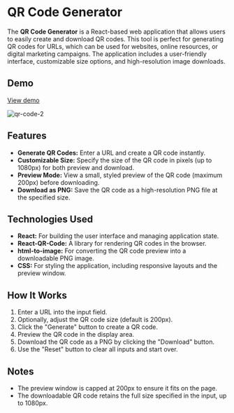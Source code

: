 # QR Code Generator

The **QR Code Generator** is a React-based web application that allows users to easily create and download QR codes. This tool is perfect for generating QR codes for URLs, which can be used for websites, online resources, or digital marketing campaigns. The application includes a user-friendly interface, customizable size options, and high-resolution image downloads.

## Demo

<a href="https://qr-code-generator-5abe3.web.app/" target="_blank" rel="noopener">View demo</a>

![qr-code-2](https://github.com/user-attachments/assets/3800cb74-79d2-46d2-b88e-1180430afec7)


## Features

- **Generate QR Codes:** Enter a URL and create a QR code instantly.
- **Customizable Size:** Specify the size of the QR code in pixels (up to 1080px) for both preview and download.
- **Preview Mode:** View a small, styled preview of the QR code (maximum 200px) before downloading.
- **Download as PNG:** Save the QR code as a high-resolution PNG file at the specified size.

## Technologies Used

- **React:** For building the user interface and managing application state.
- **React-QR-Code:** A library for rendering QR codes in the browser.
- **html-to-image:** For converting the QR code preview into a downloadable PNG image.
- **CSS:** For styling the application, including responsive layouts and the preview window.

## How It Works

1. Enter a URL into the input field.
2. Optionally, adjust the QR code size (default is 200px).
3. Click the "Generate" button to create a QR code.
4. Preview the QR code in the display area.
5. Download the QR code as a PNG by clicking the "Download" button.
6. Use the "Reset" button to clear all inputs and start over.

## Notes

- The preview window is capped at 200px to ensure it fits on the page.
- The downloadable QR code retains the full size specified in the input, up to 1080px.

